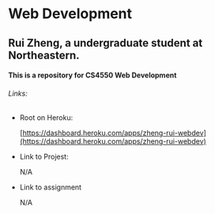 # Web Development

## Rui Zheng, a undergraduate student at Northeastern.

#### This is a repository for CS4550 Web Development

###### Links:

- Root on Heroku:

  [https://dashboard.heroku.com/apps/zheng-rui-webdev](https://dashboard.heroku.com/apps/zheng-rui-webdev)

- Link to Projest:

  N/A

- Link to assignment

  N/A
